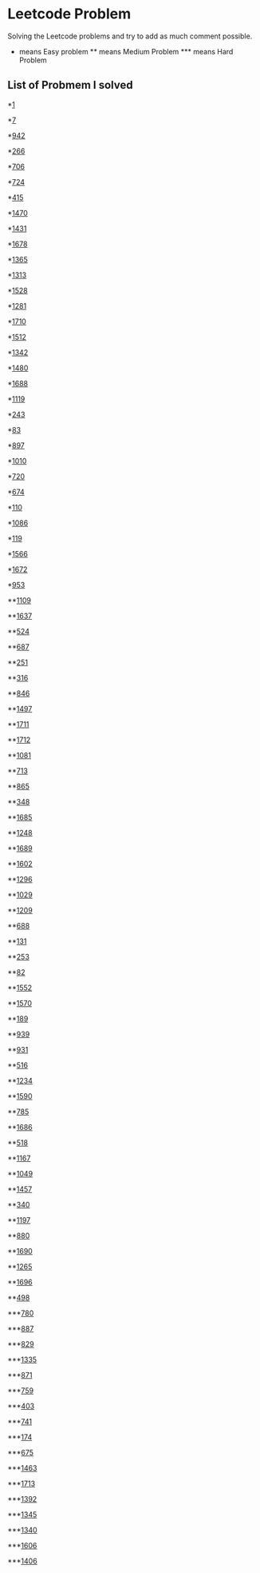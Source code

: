 # Leetcode Problem

Solving the Leetcode problems and try to add as much comment possible.
*    means Easy problem
**   means Medium Problem
***  means Hard Problem

## List of Probmem I solved

*[1](https://leetcode.com/problems/two-sum/)

*[7](https://leetcode.com/problems/reverse-integer/)

*[942](https://leetcode.com/problems/di-string-match/)

*[266](https://leetcode.com/problems/palindrome-permutation/)

*[706](https://leetcode.com/problems/design-hashmap/)

*[724](https://leetcode.com/problems/find-pivot-index/)

*[415](https://leetcode.com/problems/add-strings/)

*[1470](https://leetcode.com/problems/shuffle-the-array/)

*[1431](https://leetcode.com/problems/kids-with-the-greatest-number-of-candies/)

*[1678](https://leetcode.com/problems/goal-parser-interpretation/)

*[1365](https://leetcode.com/problems/how-many-numbers-are-smaller-than-the-current-number/)

*[1313](https://leetcode.com/problems/decompress-run-length-encoded-list/)

*[1528](https://leetcode.com/problems/shuffle-string/)

*[1281](https://leetcode.com/problems/subtract-the-product-and-sum-of-digits-of-an-integer/)

*[1710](https://leetcode.com/problems/maximum-units-on-a-truck/)

*[1512](https://leetcode.com/problems/number-of-good-pairs/)

*[1342](https://leetcode.com/problems/number-of-steps-to-reduce-a-number-to-zero/)

*[1480](https://leetcode.com/problems/running-sum-of-1d-array/)

*[1688](https://leetcode.com/problems/count-of-matches-in-tournament/)

*[1119](https://leetcode.com/problems/remove-vowels-from-a-string/)

*[243](https://leetcode.com/problems/shortest-word-distance/)

*[83](https://leetcode.com/problems/remove-duplicates-from-sorted-list/)

*[897](https://leetcode.com/problems/increasing-order-search-tree/)

*[1010](https://leetcode.com/problems/pairs-of-songs-with-total-durations-divisible-by-60/)

*[720](https://leetcode.com/problems/longest-word-in-dictionary/)

*[674](https://leetcode.com/problems/longest-continuous-increasing-subsequence/)

*[110](https://leetcode.com/problems/balanced-binary-tree/)

*[1086](https://leetcode.com/problems/high-five/)

*[119](https://leetcode.com/problems/pascals-triangle-ii/)

*[1566](https://leetcode.com/problems/detect-pattern-of-length-m-repeated-k-or-more-times/)

*[1672](https://leetcode.com/problems/richest-customer-wealth/)

*[953](https://leetcode.com/problems/verifying-an-alien-dictionary/)

**[1109](https://leetcode.com/problems/corporate-flight-bookings/)

**[1637](https://leetcode.com/problems/widest-vertical-area-between-two-points-containing-no-points/)

**[524](https://leetcode.com/problems/longest-word-in-dictionary-through-deleting/)

**[687](https://leetcode.com/problems/longest-univalue-path/)

**[251](https://leetcode.com/problems/flatten-2d-vector/)

**[316](https://leetcode.com/problems/remove-duplicate-letters/)

**[846](https://leetcode.com/problems/hand-of-straights/)

**[1497](https://leetcode.com/problems/check-if-array-pairs-are-divisible-by-k/)

**[1711](https://leetcode.com/problems/count-good-meals/)

**[1712](https://leetcode.com/problems/ways-to-split-array-into-three-subarrays/)

**[1081](https://leetcode.com/problems/smallest-subsequence-of-distinct-characters/)

**[713](https://leetcode.com/problems/subarray-product-less-than-k/)

**[865](https://leetcode.com/problems/smallest-subtree-with-all-the-deepest-nodes/)

**[348](https://leetcode.com/problems/design-tic-tac-toe/)

**[1685](https://leetcode.com/problems/sum-of-absolute-differences-in-a-sorted-array/)

**[1248](https://leetcode.com/problems/count-number-of-nice-subarrays/)

**[1689](https://leetcode.com/problems/partitioning-into-minimum-number-of-deci-binary-numbers/)

**[1602](https://leetcode.com/problems/find-nearest-right-node-in-binary-tree/)

**[1296](https://leetcode.com/problems/divide-array-in-sets-of-k-consecutive-numbers/)

**[1029](https://leetcode.com/problems/two-city-scheduling/)

**[1209](https://leetcode.com/problems/remove-all-adjacent-duplicates-in-string-ii/)

**[688](https://leetcode.com/problems/knight-probability-in-chessboard/)

**[131](https://leetcode.com/problems/palindrome-partitioning/)

**[253](https://leetcode.com/problems/meeting-rooms-ii/)

**[82](https://leetcode.com/problems/remove-duplicates-from-sorted-list-ii/)

**[1552](https://leetcode.com/problems/magnetic-force-between-two-balls/)

**[1570](https://leetcode.com/problems/dot-product-of-two-sparse-vectors/)

**[189](https://leetcode.com/problems/rotate-array/)

**[939](https://leetcode.com/problems/minimum-area-rectangle/)

**[931](https://leetcode.com/problems/minimum-falling-path-sum/)

**[516](https://leetcode.com/problems/longest-palindromic-subsequence/)

**[1234](https://leetcode.com/problems/replace-the-substring-for-balanced-string/)

**[1590](https://leetcode.com/problems/make-sum-divisible-by-p/)

**[785](https://leetcode.com/problems/is-graph-bipartite/)

**[1686](https://leetcode.com/problems/stone-game-vi/)

**[518](https://leetcode.com/problems/coin-change-2/)

**[1167](https://leetcode.com/problems/minimum-cost-to-connect-sticks/)

**[1049](https://leetcode.com/problems/last-stone-weight-ii/)

**[1457](https://leetcode.com/problems/pseudo-palindromic-paths-in-a-binary-tree/)

**[340](https://leetcode.com/problems/longest-substring-with-at-most-k-distinct-characters/)

**[1197](https://leetcode.com/problems/minimum-knight-moves/)

**[880](https://leetcode.com/problems/decoded-string-at-index/)

**[1690](https://leetcode.com/problems/stone-game-vii/)

**[1265](https://leetcode.com/problems/print-immutable-linked-list-in-reverse/)

**[1696](https://leetcode.com/problems/jump-game-vi/)

**[498](https://leetcode.com/problems/diagonal-traverse/)

***[780](https://leetcode.com/problems/reaching-points/)

***[887](https://leetcode.com/problems/super-egg-drop/)

***[829](https://leetcode.com/problems/consecutive-numbers-sum/)

***[1335](https://leetcode.com/problems/minimum-difficulty-of-a-job-schedule/)

***[871](https://leetcode.com/problems/minimum-number-of-refueling-stops/)

***[759](https://leetcode.com/problems/employee-free-time/)

***[403](https://leetcode.com/problems/frog-jump/)

***[741](https://leetcode.com/problems/cherry-pickup/)

***[174](https://leetcode.com/problems/dungeon-game/)

***[675](https://leetcode.com/problems/cut-off-trees-for-golf-event/)

***[1463](https://leetcode.com/problems/cherry-pickup-ii/)

***[1713](https://leetcode.com/problems/minimum-operations-to-make-a-subsequence/)

***[1392](https://leetcode.com/problems/longest-happy-prefix/)

***[1345](https://leetcode.com/problems/jump-game-iv/)

***[1340](https://leetcode.com/problems/jump-game-v/)

***[1606](https://leetcode.com/problems/find-servers-that-handled-most-number-of-requests/)

***[1406](https://leetcode.com/problems/stone-game-iii/)